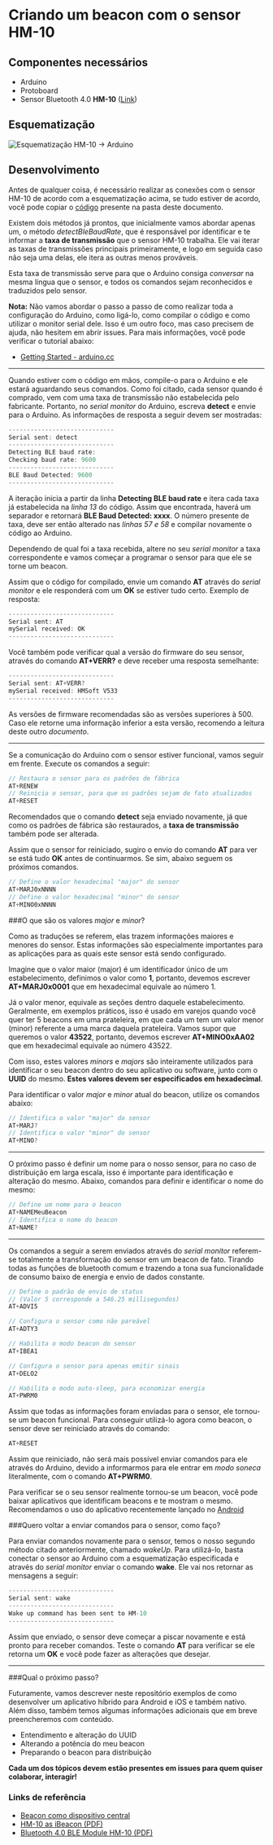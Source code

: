 # Criando um beacon com o sensor HM-10

## Componentes necessários

- Arduino
- Protoboard
- Sensor Bluetooth 4.0 **HM-10** ([Link](https://www.itead.cc/serial-port-ble-module-master-slave-hm-10.html))

## Esquematização

![Esquematização HM-10 -> Arduino](hm-10-schematics_bb.png)

## Desenvolvimento

Antes de qualquer coisa, é necessário realizar as conexões com o sensor HM-10 de acordo com a esquematização acima, se tudo estiver de acordo, você pode copiar o [código](/arduino-beacon-hm-10/arduino-code/arduino-code.ino) presente na pasta deste documento.

Existem dois métodos já prontos, que inicialmente vamos abordar apenas um, o método *detectBleBaudRate*, que é responsável por identificar e te informar a **taxa de transmissão** que o sensor HM-10 trabalha. Ele vai iterar as taxas de transmissões principais primeiramente, e logo em seguida caso não seja uma delas, ele itera as outras menos prováveis.

Esta taxa de transmissão serve para que o Arduino consiga *conversar* na mesma língua que o sensor, e todos os comandos sejam reconhecidos e traduzidos pelo sensor.

**Nota:** Não vamos abordar o passo a passo de como realizar toda a configuração do Arduino, como ligá-lo, como compilar o código e como utilizar o monitor serial dele. Isso é um outro foco, mas caso precisem de ajuda, não hesitem em abrir issues. Para mais informações, você pode verificar o tutorial abaixo:

- [Getting Started - arduino.cc](https://www.arduino.cc/en/Guide/HomePage)

----

Quando estiver com o código em mãos, compile-o para o Arduino e ele estará aguardando seus comandos. Como foi citado, cada sensor quando é comprado, vem com uma taxa de transmissão não estabelecida pelo fabricante. Portanto, no *serial monitor* do Arduino, escreva **detect** e envie para o Arduino. As informações de resposta a seguir devem ser mostradas:

```c
-----------------------------
Serial sent: detect
-----------------------------
Detecting BLE baud rate:
Checking baud rate: 9600
-----------------------------
BLE Baud Detected: 9600
-----------------------------
```

A iteração inicia a partir da linha **Detecting BLE baud rate** e itera cada taxa já estabelecida na *linha 13* do código. Assim que encontrada, haverá um separador e retornará **BLE Baud Detected: xxxx**. O número presente de taxa, deve ser então alterado nas *linhas 57 e 58* e compilar novamente o código ao Arduino.

Dependendo de qual foi a taxa recebida, altere no seu *serial monitor* a taxa correspondente e vamos começar a programar o sensor para que ele se torne um beacon.

Assim que o código for compilado, envie um comando **AT** através do *serial monitor* e ele responderá com um **OK** se estiver tudo certo. Exemplo de resposta:

```c
-----------------------------
Serial sent: AT
mySerial received: OK
-----------------------------
```

Você também pode verificar qual a versão do firmware do seu sensor, através do comando **AT+VERR?** e deve receber uma resposta semelhante:

```c
-----------------------------
Serial sent: AT+VERR?
mySerial received: HMSoft V533
-----------------------------
```

As versões de firmware recomendadas são as versões superiores à 500. Caso ele retorne uma informação inferior a esta versão, recomendo a leitura deste outro _documento_.

----

Se a comunicação do Arduino com o sensor estiver funcional, vamos seguir em frente. Execute os comandos a seguir:

```c
// Restaura o sensor para os padrões de fábrica
AT+RENEW
// Reinicia o sensor, para que os padrões sejam de fato atualizados
AT+RESET
```

Recomendados que o comando **detect** seja enviado novamente, já que como os padrões de fábrica são restaurados, a **taxa de transmissão** também pode ser alterada.

Assim que o sensor for reiniciado, sugiro o envio do comando **AT** para ver se está tudo **OK** antes de continuarmos. Se sim, abaixo seguem os próximos comandos.

```c
// Define o valor hexadecimal "major" do sensor
AT+MARJ0xNNNN
// Define o valor hexadecimal "minor" do sensor
AT+MINO0xNNNN
``` 

###O que são os valores *major* e *minor*?

Como as traduções se referem, elas trazem informações maiores e menores do sensor. Estas informações são especialmente importantes para as aplicações para as quais este sensor está sendo configurado.

Imagine que o valor maior (major) é um identificador único de um estabelecimento, definimos o valor como **1**, portanto, devemos escrever **AT+MARJ0x0001** que em hexadecimal equivale ao número 1.

Já o valor menor, equivale as seções dentro daquele estabelecimento. Geralmente, em exemplos práticos, isso é usado em varejos quando você quer ter 5 beacons em uma prateleira, em que cada um tem um valor menor (minor) referente a uma marca daquela prateleira. Vamos supor que queremos o valor **43522**, portanto, devemos escrever **AT+MINO0xAA02** que em hexadecimal equivale ao número 43522.

Com isso, estes valores *minors* e *majors* são inteiramente utilizados para identificar o seu beacon dentro do seu aplicativo ou software, junto com o **UUID** do mesmo. **Estes valores devem ser especificados em hexadecimal**.

Para identificar o valor *major* e *minor* atual do beacon, utilize os comandos abaixo:

```c
// Identifica o valor "major" do sensor
AT+MARJ?
// Identifica o valor "minor" do sensor
AT+MINO?
```

----

O próximo passo é definir um nome para o nosso sensor, para no caso de distribuição em larga escala, isso é importante para identificação e alteração do mesmo. Abaixo, comandos para definir e identificar o nome do mesmo:

```c
// Define um nome para o beacon
AT+NAMEMeuBeacon
// Identifica o nome do beacon
AT+NAME?
```

----

Os comandos a seguir a serem enviados através do *serial monitor* referem-se totalmente a transformação do sensor em um beacon de fato. Tirando todas as funções de bluetooth comum e trazendo a tona sua funcionalidade de consumo baixo de energia e envio de dados constante.

```c
// Define o padrão de envio de status
// (Valor 5 corresponde a 546.25 millisegundos)
AT+ADVI5

// Configura o sensor como não pareável
AT+ADTY3

// Habilita o modo beacon do sensor  
AT+IBEA1

// Configura o sensor para apenas emitir sinais 
AT+DELO2

// Habilita o modo auto-sleep, para economizar energia  
AT+PWRM0 
```

Assim que todas as informações foram enviadas para o sensor, ele tornou-se um beacon funcional. Para conseguir utilizá-lo agora como beacon, o sensor deve ser reiniciado através do comando:

```c
AT+RESET
```

Assim que reiniciado, não será mais possível enviar comandos para ele através do Arduino, devido a informarmos para ele entrar em *modo soneca* literalmente, com o comando **AT+PWRM0**.

Para verificar se o seu sensor realmente tornou-se um beacon, você pode baixar aplicativos que identificam beacons e te mostram o mesmo. Recomendamos o uso do aplicativo recentemente lançado no [Android](https://play.google.com/store/apps/details?id=net.alea.beaconsimulator&hl=pt_BR)

###Quero voltar a enviar comandos para o sensor, como faço?

Para enviar comandos novamente para o sensor, temos o nosso segundo método citado anteriormente, chamado *wakeUp*. Para utilizá-lo, basta conectar o sensor ao Arduino com a esquematização especificada e através do *serial monitor* enviar o comando **wake**. Ele vai nos retornar as mensagens a seguir:

```c
-----------------------------
Serial sent: wake
-----------------------------
Wake up command has been sent to HM-10
-----------------------------
```

Assim que enviado, o sensor deve começar a piscar novamente e está pronto para receber comandos. Teste o comando **AT** para verificar se ele retorna um **OK** e você pode fazer as alterações que desejar.

----

###Qual o próximo passo?

Futuramente, vamos descrever neste repositório exemplos de como desenvolver um aplicativo híbrido para Android e iOS e também nativo. Além disso, também temos algumas informações adicionais que em breve preencheremos com conteúdo.

- Entendimento e alteração do UUID
- Alterando a potência do meu beacon
- Preparando o beacon para distribuição

**Cada um dos tópicos devem estão presentes em issues para quem quiser colaborar, interagir!**

### Links de referência

- [Beacon como dispositivo central](http://blog.blecentral.com/2015/05/13/hm-10-central-ibeacon)
- [HM-10 as iBeacon (PDF)](https://drive.google.com/open?id=0B6UMNMtHS_pYWHpBalh4Y2U2SFU)
- [Bluetooth 4.0 BLE Module HM-10 (PDF)](https://drive.google.com/file/d/0B6UMNMtHS_pYT0V2dEswZ1ctd3M/view?usp=sharing)
